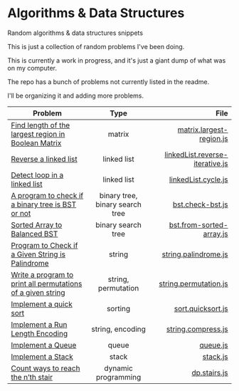 # Algorithms &amp; Data Structures
Random algorithms &amp; data structures snippets

This is just a collection of random problems I've been doing.

This is currently a work in progress, and it's just a giant dump of what was on my computer.

The repo has a bunch of problems not currently listed in the readme.

I'll be organizing it and adding more problems.

| Problem        | Type           | File  |
| -------------- |:---------------:| -----:|
| [Find length of the largest region in Boolean Matrix](https://www.geeksforgeeks.org/find-length-largest-region-boolean-matrix/) | matrix | [matrix.largest-region.js](./matrix.largest-region.js) |
| [Reverse a linked list](https://www.geeksforgeeks.org/reverse-a-linked-list/) | linked list | [linkedList.reverse-iterative.js](./linkedList.reverse-iterative.js) |
| [Detect loop in a linked list](https://www.geeksforgeeks.org/detect-loop-in-a-linked-list/) | linked list | [linkedList.cycle.js](./linkedList.cycle.js) |
| [A program to check if a binary tree is BST or not](https://www.geeksforgeeks.org/a-program-to-check-if-a-binary-tree-is-bst-or-not/) | binary tree, binary search tree | [bst.check-bst.js](./bst.check-bst.js) |
| [Sorted Array to Balanced BST](https://www.geeksforgeeks.org/sorted-array-to-balanced-bst/) | binary search tree | [bst.from-sorted-array.js](./bst.from-sorted-array.js) |
| [Program to Check if a Given String is Palindrome](https://www.geeksforgeeks.org/c-program-check-given-string-palindrome/) | string | [string.palindrome.js](./string.palindrome.js) |
| [Write a program to print all permutations of a given string](https://www.geeksforgeeks.org/write-a-c-program-to-print-all-permutations-of-a-given-string/) | string, permutation | [string.permutation.js](./string.permutation.js) |
| [Implement a quick sort](https://www.geeksforgeeks.org/quick-sort/) | sorting | [sort.quicksort.js](./sort.quicksort.js) |
| [Implement a Run Length Encoding](https://www.geeksforgeeks.org/run-length-encoding/) | string, encoding | [string.compress.js](./string.compress.js) |
| [Implement a Queue](https://www.geeksforgeeks.org/queue-data-structure/) | queue | [queue.js](./queue.js) |
| [Implement a Stack](https://www.geeksforgeeks.org/stack-data-structure-introduction-program/) | stack | [stack.js](./stack.js) |
| [Count ways to reach the n’th stair](https://www.geeksforgeeks.org/count-ways-reach-nth-stair/) | dynamic programming | [dp.stairs.js](./dp.stairs.js) |
